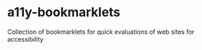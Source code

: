 # a11y-bookmarklets
Collection of bookmarklets for quick evaluations of web sites for accessibility

